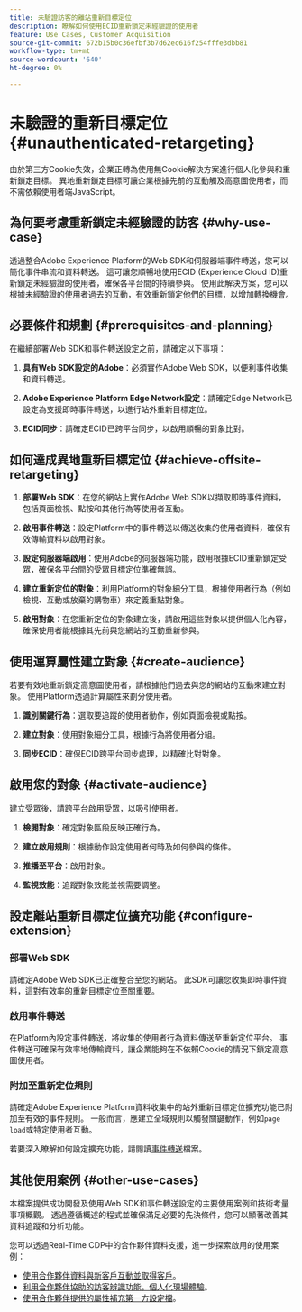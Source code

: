 ```yaml
---
title: 未驗證訪客的離站重新目標定位
description: 瞭解如何使用ECID重新鎖定未經驗證的使用者
feature: Use Cases, Customer Acquisition
source-git-commit: 672b15b0c36efbf3b7d62ec616f254fffe3dbb81
workflow-type: tm+mt
source-wordcount: '640'
ht-degree: 0%

---
```


# 未驗證的重新目標定位 {#unauthenticated-retargeting}

由於第三方Cookie失效，企業正轉為使用無Cookie解決方案進行個人化參與和重新鎖定目標。 異地重新鎖定目標可讓企業根據先前的互動觸及高意圖使用者，而不需依賴使用者端JavaScript。

## 為何要考慮重新鎖定未經驗證的訪客 {#why-use-case}

透過整合Adobe Experience Platform的Web SDK和伺服器端事件轉送，您可以簡化事件串流和資料轉送。 這可讓您順暢地使用ECID (Experience Cloud ID)重新鎖定未經驗證的使用者，確保各平台間的持續參與。 使用此解決方案，您可以根據未經驗證的使用者過去的互動，有效重新鎖定他們的目標，以增加轉換機會。

## 必要條件和規劃 {#prerequisites-and-planning}

在繼續部署Web SDK和事件轉送設定之前，請確定以下事項：

1. **具有Web SDK設定的Adobe**：必須實作Adobe Web SDK，以便利事件收集和資料轉送。

2. **Adobe Experience Platform Edge Network設定**：請確定Edge Network已設定為支援即時事件轉送，以進行站外重新目標定位。

3. **ECID同步**：請確定ECID已跨平台同步，以啟用順暢的對象比對。

## 如何達成異地重新目標定位 {#achieve-offsite-retargeting}

1. **部署Web SDK**：在您的網站上實作Adobe Web SDK以擷取即時事件資料，包括頁面檢視、點按和其他行為等使用者互動。

2. **啟用事件轉送**：設定Platform中的事件轉送以傳送收集的使用者資料，確保有效傳輸資料以啟用對象。

3. **設定伺服器端啟用**：使用Adobe的伺服器端功能，啟用根據ECID重新鎖定受眾，確保各平台間的受眾目標定位準確無誤。

4. **建立重新定位的對象**：利用Platform的對象細分工具，根據使用者行為（例如檢視、互動或放棄的購物車）來定義重點對象。

5. **啟用對象**：在您重新定位的對象建立後，請啟用這些對象以提供個人化內容，確保使用者能根據其先前與您網站的互動重新參與。

## 使用運算屬性建立對象 {#create-audience}

若要有效地重新鎖定高意圖使用者，請根據他們過去與您的網站的互動來建立對象。 使用Platform透過計算屬性來劃分使用者。

1. **識別關鍵行為**：選取要追蹤的使用者動作，例如頁面檢視或點按。

2. **建立對象**：使用對象細分工具，根據行為將使用者分組。

3. **同步ECID**：確保ECID跨平台同步處理，以精確比對對象。

## 啟用您的對象 {#activate-audience}

建立受眾後，請跨平台啟用受眾，以吸引使用者。

1. **檢閱對象**：確定對象區段反映正確行為。

2. **建立啟用規則**：根據動作設定使用者何時及如何參與的條件。

3. **推播至平台**：啟用對象。

4. **監視效能**：追蹤對象效能並視需要調整。

## 設定離站重新目標定位擴充功能 {#configure-extension}

### 部署Web SDK

請確定Adobe Web SDK已正確整合至您的網站。 此SDK可讓您收集即時事件資料，這對有效率的重新目標定位至關重要。

### 啟用事件轉送

在Platform內設定事件轉送，將收集的使用者行為資料傳送至重新定位平台。 事件轉送可確保有效率地傳輸資料，讓企業能夠在不依賴Cookie的情況下鎖定高意圖使用者。

### 附加至重新定位規則

請確定Adobe Experience Platform資料收集中的站外重新目標定位擴充功能已附加至有效的事件規則。 一般而言，應建立全域規則以觸發關鍵動作，例如`page load`或特定使用者互動。

若要深入瞭解如何設定擴充功能，請閱讀[事件轉送](https://experienceleague.adobe.com/en/docs/experience-platform/tags/event-forwarding/getting-started)檔案。

## 其他使用案例 {#other-use-cases}

本檔案提供成功開發及使用Web SDK和事件轉送設定的主要使用案例和技術考量事項概觀。 透過遵循概述的程式並確保滿足必要的先決條件，您可以顯著改善其資料追蹤和分析功能。

您可以透過Real-Time CDP中的合作夥伴資料支援，進一步探索啟用的使用案例：

- [使用合作夥伴資料與新客戶互動並取得客戶](./prospecting.md)。
- [利用合作夥伴協助的訪客辨識功能，個人化現場體驗](./offsite-retargeting.md)。
- [使用合作夥伴提供的屬性補充第一方設定檔](./supplement-first-party-profiles.md)。